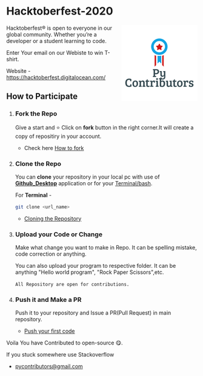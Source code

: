 # Hacktoberfest-2020


<img align="right" src="https://raw.githubusercontent.com/DrakeEntity/project-Image/master/9b2ca712-347a-4987-bac7-a4c3d106ed24_200x200.png" alt="pycontributors logo">

Hacktoberfest® is open to everyone in our global community. Whether you’re a developer or a student learning to code.

Enter Your email on our Webiste to win T-shirt.

Website - <https://hacktoberfest.digitalocean.com/>

## How to Participate

1. ### Fork the Repo

   Give a start and ⭐ Click on **fork** button in the right corner.It will create a copy of repositiry in your account.

    - Check here [How to fork](https://docs.github.com/en/github/getting-started-with-github/fork-a-repo)

2. ### Clone the Repo

   You can **clone** your repository in your local pc with use of **[Github_Desktop](https://desktop.github.com/)** application or for your [Terminal/bash](https://git-scm.com/downloads).

   For **Terminal** -

   ```bash
   git clone <url_name>
   ```

   - [Cloning the Repository](https://docs.github.com/en/github/creating-cloning-and-archiving-repositories/cloning-a-repository)

3. ### Upload your Code or Change

    Make what change you want to make in Repo. It can be spelling mistake, code correction or anything.

    You can also upload your program to respective folder. It can be anything "Hello world program", "Rock Paper Scissors",etc.

    `All Repository are open for contributions.`

4. ### Push it and Make a PR

    Push it to your repository and Issue a PR(Pull Request) in main repository.

    - [Push your first code](https://docs.github.com/en/github/importing-your-projects-to-github/adding-an-existing-project-to-github-using-the-command-line)

Voila You have Contributed to open-source 😋.

If you stuck somewhere use Stackoverflow


- [pycontributors@gmail.com](mailto:pycontributors@gmail.com)
